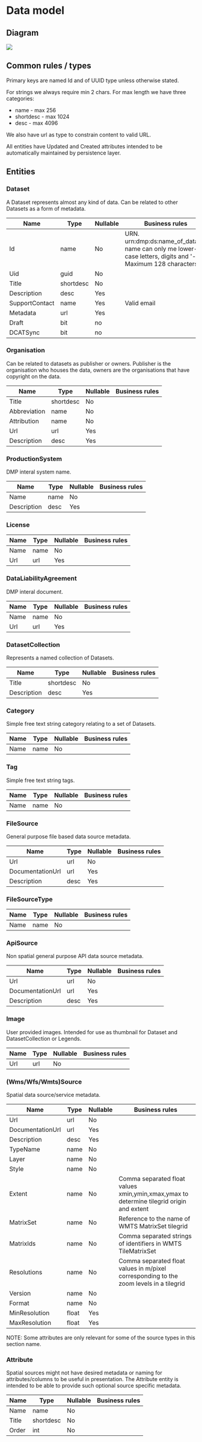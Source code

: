 # Data model

## Diagram

[![](https://mermaid.ink/svg/pako:eNqNk8FugzAMhl8lyrnlAbhN7XbqtEMn7cIlI4ZGCgkKiaaO8O5LApQSCitIIOzPv2MbtziXFHCKQR0ZKRWpMoHcdSAaSqmuyNokkS06Ek0a0ChFGXZ3YEZbJ5PEtuhDlUSwX6KZFIGTPwJUDFsP2yVcm2_OmssywKtLi04sB9HAwwN4TXfGT1I-di9LUMBdgXRJ7vcu11fVnKVR-Uq2ASqegSr9BPVSs_-gFr0xDhtU2392_at_zpo8AbPAg-Qc8kB0NsxxY9R38NDUec_X4Dj37e-KHV4utt0VHrumxsWeaYRD-05QgqCzoiZmEV2seqaBbgnrtfiBHs14hytQFWHUrWAwZlhfoIIMe0EKBTFce12Pmpq6xr1SpqXCaUF4AztMjJbnq8hxqpWBERqW-UZBCHrvdz2sfPcHBxdFIA?type=svg)](https://mermaid.live/view#pako:eNqNk8FugzAMhl8lyrnlAbhN7XbqtEMn7cIlI4ZGCgkKiaaO8O5LApQSCitIIOzPv2MbtziXFHCKQR0ZKRWpMoHcdSAaSqmuyNokkS06Ek0a0ChFGXZ3YEZbJ5PEtuhDlUSwX6KZFIGTPwJUDFsP2yVcm2_OmssywKtLi04sB9HAwwN4TXfGT1I-di9LUMBdgXRJ7vcu11fVnKVR-Uq2ASqegSr9BPVSs_-gFr0xDhtU2392_at_zpo8AbPAg-Qc8kB0NsxxY9R38NDUec_X4Dj37e-KHV4utt0VHrumxsWeaYRD-05QgqCzoiZmEV2seqaBbgnrtfiBHs14hytQFWHUrWAwZlhfoIIMe0EKBTFce12Pmpq6xr1SpqXCaUF4AztMjJbnq8hxqpWBERqW-UZBCHrvdz2sfPcHBxdFIA)

## Common rules / types

Primary keys are named Id and of UUID type unless otherwise stated.

For strings we always require min 2 chars. For max length we have three categories:

* name - max 256
* shortdesc - max 1024
* desc - max 4096

We also have url as type to constrain content to valid URL.

All entities have Updated and Created attributes intended to be automatically maintained by persistence layer.

## Entities

### Dataset

A Dataset represents almost any kind of data. Can be related to other Datasets as a form of metadata.

| Name           | Type      | Nullable | Business rules                                                                                               |
|----------------|-----------|----------|--------------------------------------------------------------------------------------------------------------|
| Id             | name      | No       | URN. urn:dmp:ds:name_of_dataset name can only me lower-case letters, digits and '-'. Maximum 128 characters. |
| Uid            | guid      | No       |                                                                                                              |
| Title          | shortdesc | No       |                                                                                                              |
| Description    | desc      | Yes      |                                                                                                              |
| SupportContact | name      | Yes      | Valid email                                                                                                  |
| Metadata       | url       | Yes      |                                                                                                              |
| Draft          | bit       | no       |                                                                                                              |
| DCATSync       | bit       | no       |

### Organisation

Can be related to datasets as publisher or owners. Publisher is the organisation who houses the data, owners are the organisations that have copyright on the data.

| Name         | Type      | Nullable | Business rules |
|--------------|-----------|----------|----------------|
| Title        | shortdesc | No       |                |
| Abbreviation | name      | No       |                |
| Attribution  | name      | No       |                |
| Url          | url       | Yes      |                |
| Description  | desc      | Yes      |                |

### ProductionSystem

DMP interal system name.

| Name        | Type | Nullable | Business rules |
|-------------|------|----------|----------------|
| Name        | name | No       |                |
| Description | desc | Yes      |                |

### License

| Name | Type | Nullable | Business rules |
|------|------|----------|----------------|
| Name | name | No       |                |
| Url  | url  | Yes      |                |

### DataLiabilityAgreement

DMP interal document.

| Name | Type | Nullable | Business rules |
|------|------|----------|----------------|
| Name | name | No       |                |
| Url  | url  | Yes      |                |

### DatasetCollection

Represents a named collection of Datasets.

| Name        | Type      | Nullable | Business rules |
|-------------|-----------|----------|----------------|
| Title       | shortdesc | No       |                |
| Description | desc      | Yes      |                |

### Category

Simple free text string category relating to a set of Datasets.

| Name | Type | Nullable | Business rules |
|------|------|----------|----------------|
| Name | name | No       |                |

### Tag

Simple free text string tags.

| Name | Type | Nullable | Business rules |
|------|------|----------|----------------|
| Name | name | No       |                |

### FileSource

General purpose file based data source metadata.

| Name             | Type | Nullable | Business rules |
|------------------|------|----------|----------------|
| Url              | url  | No       |                |
| DocumentationUrl | url  | Yes      |                |
| Description      | desc | Yes      |                |

### FileSourceType

| Name | Type | Nullable | Business rules |
|------|------|----------|----------------|
| Name | name | No       |                |

### ApiSource

Non spatial general purpose API data source metadata.

| Name             | Type | Nullable | Business rules |
|------------------|------|----------|----------------|
| Url              | url  | No       |                |
| DocumentationUrl | url  | Yes      |                |
| Description      | desc | Yes      |                |

### Image

User provided images. Intended for use as thumbnail for Dataset and DatasetCollection or Legends.

| Name | Type | Nullable | Business rules |
|------|------|----------|----------------|
| Url  | url  | No       |                |

### (Wms/Wfs/Wmts)Source

Spatial data source/service metadata.

| Name             | Type  | Nullable | Business rules                                                                           |
|------------------|-------|----------|------------------------------------------------------------------------------------------|
| Url              | url   | No       |                                                                                          |
| DocumentationUrl | url   | Yes      |                                                                                          |
| Description      | desc  | Yes      |                                                                                          |
| TypeName         | name  | No       |                                                                                          |
| Layer            | name  | No       |                                                                                          |
| Style            | name  | No       |                                                                                          |
| Extent           | name  | No       | Comma separated float values xmin,ymin,xmax,ymax to determine tilegrid origin and extent |
| MatrixSet        | name  | No       | Reference to the name of WMTS MatrixSet tilegrid                                         |
| MatrixIds        | name  | No       | Comma separated strings of identifiers in WMTS TileMatrixSet                             |
| Resolutions      | name  | No       | Comma separated float values in m/pixel corresponding to the zoom levels in a tilegrid   |
| Version          | name  | No       |                                                                                          |
| Format           | name  | No       |                                                                                          |
| MinResolution    | float | Yes      |                                                                                          |
| MaxResolution    | float | Yes      |                                                                                          |

NOTE: Some attributes are only relevant for some of the source types in this section name.

### Attribute

Spatial sources might not have desired metadata or naming for attributes/columns to be useful in presentation. The Attribute entity is intended to be able to provide such optional source specific metadata.

| Name  | Type      | Nullable | Business rules |
|-------|-----------|----------|----------------|
| Name  | name      | No       |                |
| Title | shortdesc | No       |                |
| Order | int       | No       |                |

